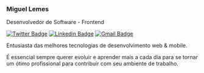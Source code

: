 ### Miguel Lemes

Desenvolvedor de Software - Frontend

[![Twitter Badge](https://img.shields.io/badge/-@_migueelzz-00875f?style=flat-square&labelColor=00875f&logo=twitter&logoColor=white&link=https://twitter.com/_migueelzz)](https://twitter.com/_migueelzz) 
[![Linkedin Badge](https://img.shields.io/badge/-Miguel%20Lemes-00875f?style=flat-square&logo=Linkedin&logoColor=white&link=https://www.linkedin.com/in/migueelzz/)](https://www.linkedin.com/in/migueelzz/) 
[![Gmail Badge](https://img.shields.io/badge/-miguellemes005@gmail.com-00875f?style=flat-square&logo=Gmail&logoColor=white&link=mailto:miguellemes005@gmail.com)](mailto:miguellemes005@gmail.com)

Entusiasta das melhores tecnologias de desenvolvimento web & mobile.

É essencial sempre querer evoluir e aprender mais a cada dia para se tornar um ótimo profissional para contribuir com seu ambiente de trabalho.



